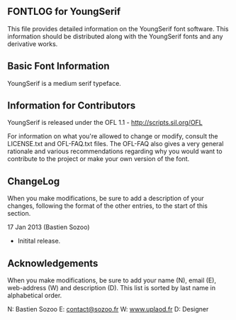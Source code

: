 FONTLOG for YoungSerif
-------------------

This file provides detailed information on the YoungSerif font software.
This information should be distributed along with the YoungSerif fonts
and any derivative works.


Basic Font Information
--------------------------

YoungSerif is a medium serif typeface.


Information for Contributors
------------------------------

YoungSerif is released under the OFL 1.1 - http://scripts.sil.org/OFL

For information on what you're allowed to change or modify, consult the
LICENSE.txt and OFL-FAQ.txt files. The OFL-FAQ also gives a very general
rationale and various recommendations regarding why you would want to
contribute to the project or make your own version of the font.


ChangeLog
----------

When you make modifications, be sure to add a description of your changes,
following the format of the other entries, to the start of this section.
  
17 Jan 2013 (Bastien Sozoo)
- Initital release.


Acknowledgements
-------------------------

When you make modifications, be sure to add your name (N), email (E),
web-address (W) and description (D). This list is sorted by last name in
alphabetical order.
 
  N: Bastien Sozoo
  E: contact@sozoo.fr
  W: www.uplaod.fr
  D: Designer